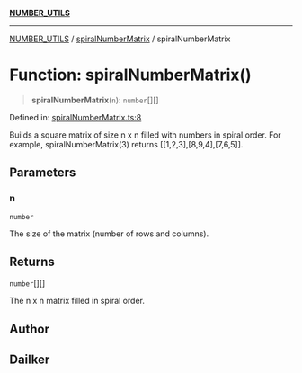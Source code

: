 [**NUMBER_UTILS**](../../README.md)

***

[NUMBER_UTILS](../../README.md) / [spiralNumberMatrix](../README.md) / spiralNumberMatrix

# Function: spiralNumberMatrix()

> **spiralNumberMatrix**(`n`): `number`[][]

Defined in: [spiralNumberMatrix.ts:8](https://github.com/dailker/everyutil/blob/2a1290e25c1270a5e1af64099b97f8d5fc086e59/src/number/spiralNumberMatrix.ts#L8)

Builds a square matrix of size n x n filled with numbers in spiral order.
For example, spiralNumberMatrix(3) returns [[1,2,3],[8,9,4],[7,6,5]].

## Parameters

### n

`number`

The size of the matrix (number of rows and columns).

## Returns

`number`[][]

The n x n matrix filled in spiral order.

## Author

## Dailker
